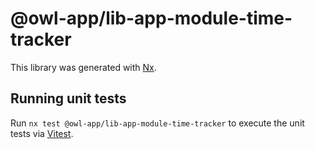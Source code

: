 # @owl-app/lib-app-module-time-tracker

This library was generated with [Nx](https://nx.dev).

## Running unit tests

Run `nx test @owl-app/lib-app-module-time-tracker` to execute the unit tests via [Vitest](https://vitest.dev/).
